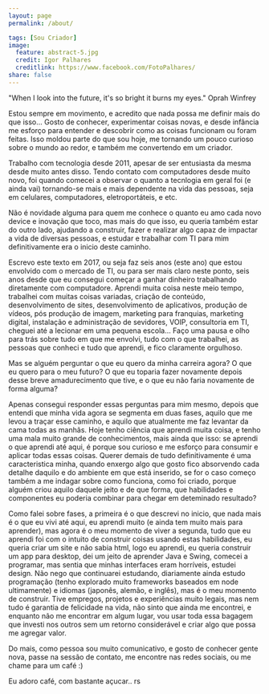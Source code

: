 ```yaml
---
layout: page
permalink: /about/

tags: [Sou Criador]
image:
  feature: abstract-5.jpg
  credit: Igor Palhares
  creditlink: https://www.facebook.com/FotoPalhares/
share: false
---
```


"When I look into the future, it's so bright it burns my eyes."
Oprah Winfrey

Estou sempre em movimento, e acredito que nada possa me definir mais do que isso... Gosto de conhecer, experimentar coisas novas, e desde infância me esforço para entender e descobrir como as coisas funcionam ou foram feitas. Isso moldou parte do que sou hoje, me tornando um pouco curioso sobre o mundo ao redor, e também me convertendo em um criador.

Trabalho com tecnologia desde 2011, apesar de ser entusiasta da mesma desde muito antes disso. Tendo contato com computadores desde muito novo, foi quando comecei a observar o quanto a tecnlogia em geral foi (e ainda vai) tornando-se mais e mais dependente na vida das pessoas, seja em celulares, computadores, eletroportáteis, e etc.

Não é novidade alguma para quem me conhece o quanto eu amo cada novo device e inovação que toco, mas mais do que isso, eu queria também estar do outro lado, ajudando a construir, fazer e realizar algo capaz de impactar a vida de diversas pessoas, e estudar e trabalhar com TI para mim definitivamente era o inicio deste caminho.

Escrevo este texto em 2017, ou seja faz seis anos (este ano) que estou envolvido com o mercado de TI, ou para ser mais claro neste ponto, seis anos desde que eu consegui começar a ganhar dinheiro trabalhando diretamente com computadore. Aprendi muita coisa neste meio tempo, trabalhei com muitas coisas variadas, criação de conteúdo, desenvolvimento de sites, desenvolvimento de aplicativos, produção de vídeos, pós produção de imagem, marketing para franquias, marketing digital, instalação e administração de sevidores, VOIP, consultoria em TI, cheguei até a lecionar em uma pequena escola... Faço uma pausa e olho para trás sobre tudo em que me envolvi, tudo com o que trabalhei, as pessoas que conheci e tudo que aprendi, e fico claramente orgulhoso.

Mas se alguém perguntar o que eu quero da minha carreira agora? O que eu quero para o meu futuro? O que eu toparia fazer novamente depois desse breve amadurecimento que tive, e o que eu não faria novamente de forma alguma?

Apenas consegui responder essas perguntas para mim mesmo, depois que entendi que minha vida agora se segmenta em duas fases, aquilo que me levou a traçar esse caminho, e aquilo que atualmente me faz levantar da cama todas as manhãs. Hoje tenho ciência que aprendi muita coisa, e tenho uma mala muito grande de conhecimentos, mais ainda que isso: se aprendi o que aprendi até aqui, é porque sou curioso e me esforço para consumir e aplicar todas essas coisas. Querer demais de tudo definitivamente é uma caracteristica minha, quando enxergo algo que gosto fico absorvendo cada detalhe daquilo e do ambiente em que está inserido, se for o caso começo também a me indagar sobre como funciona, como foi criado, porque alguém criou aquilo daquele jeito e de que forma, que habilidades e componentes eu poderia combinar para chegar em deteminado resultado?

Como falei sobre fases, a primeira é o que descrevi no inicio, que nada mais é o que eu vivi até aqui, eu aprendi muito (e ainda tem muito mais para aprender), mas agora é o meu momento de viver a segunda, tudo que eu aprendi foi com o intuito de construir coisas usando estas habilidades, eu queria criar um site e não sabia html, logo eu aprendi, eu queria construir um app para desktop, dei um jeito de aprender Java e Swing, comecei a programar, mas sentia que minhas interfaces eram horríveis, estudei design. Não nego que continuarei estudando, diariamente ainda estudo programação (tenho explorado muito frameworks baseados em node ultimamente) e idiomas (japonês, alemão, e inglês), mas é o meu momento de construir. Tive empregos, projetos e experiências muito legais, mas nem tudo é garantia de felicidade na vida, não sinto que ainda me encontrei, e enquanto não me encontrar em algum lugar, vou usar toda essa bagagem que investi nos outros sem um retorno considerável e criar algo que possa me agregar valor.

Do mais, como pessoa sou muito comunicativo, e gosto de conhecer gente nova, passe na sessão de contato, me encontre nas redes sociais, ou me chame para um café :)

Eu adoro café, com bastante açucar.. rs


<!-- <div markdown="0"><a href="{{ site.url }}/theme-setup" class="btn btn-info">Install the Theme</a></div>

[^1]: Example: *domain.com/category-name/post-title* -->